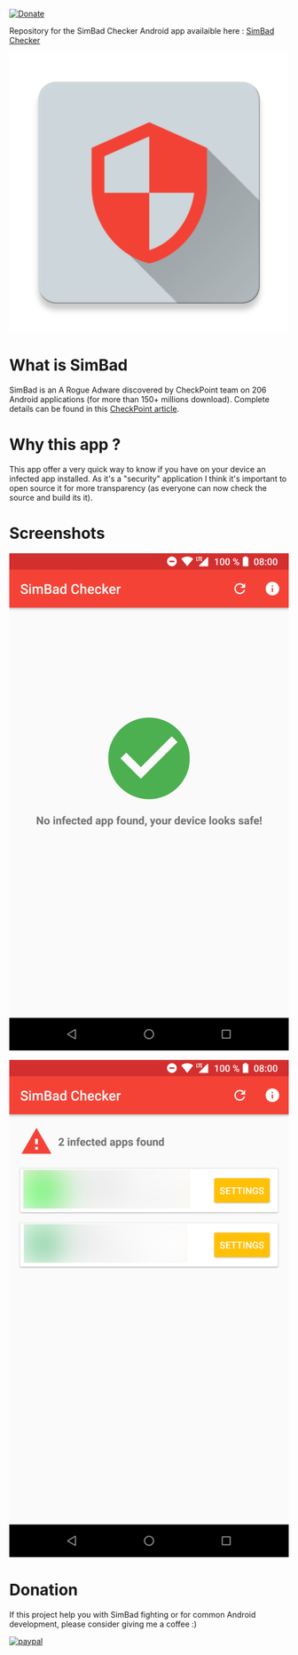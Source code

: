 [![Donate](https://img.shields.io/badge/Donate-PayPal-green.svg)](https://www.paypal.com/cgi-bin/webscr?cmd=_s-xclick&hosted_button_id=YGHJ7S2WGJSFE&source=url)

Repository for the SimBad Checker Android app availaible here : [SimBad Checker](https://play.google.com/store/apps/details?id=com.androdevcafe.simbadchecker)

![](./app/src/main/ic_launcher-web.png)

# What is SimBad

SimBad is an A Rogue Adware discovered by CheckPoint team on 206 Android applications (for more than 150+ millions download). Complete details can be found in this [CheckPoint article](https://research.checkpoint.com/simbad-a-rogue-adware-campaign-on-google-play/).

# Why this app ?

This app offer a very quick way to know if you have on your device an infected app installed. As it's a "security" application I think it's important to open source it for more transparency (as everyone can now check the source and build its it).

# Screenshots

![](./device-2019-03-17-024051.png)

![](./device-2019-03-17-024203.png)

# Donation

If this project help you with SimBad fighting or for common Android development, please consider giving me a coffee :)

[![paypal](https://www.paypalobjects.com/en_US/i/btn/btn_donateCC_LG.gif)](https://www.paypal.com/cgi-bin/webscr?cmd=_s-xclick&hosted_button_id=YGHJ7S2WGJSFE&source=url)
